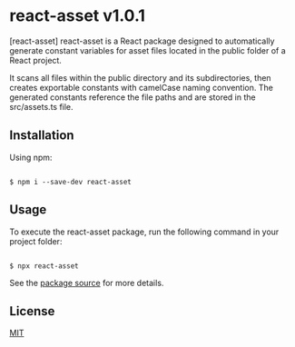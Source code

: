 # react-asset v1.0.1

[react-asset] react-asset is a React package designed to automatically generate constant variables for asset files located in the public folder of a React project.

It scans all files within the public directory and its subdirectories, then creates exportable constants with camelCase naming convention. The generated constants reference the file paths and are stored in the src/assets.ts file.

## Installation

Using npm:

```shell

$ npm i --save-dev react-asset

```

## Usage

To execute the react-asset package, run the following command in your project folder:

```shell

$ npx react-asset

```

See the [package source](https://github.com/lonie12/react-assets) for more details.

## License

[MIT](LICENSE)
